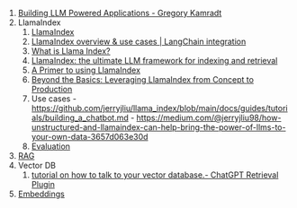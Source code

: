 1. [Building LLM Powered Applications - Gregory Kamradt](https://www.youtube.com/playlist?list=PLqZXAkvF1bPNQER9mLmDbntNfSpzdDIU5)
2. LlamaIndex
   1. [LlamaIndex](https://gpt-index.readthedocs.io/en/latest/)  
   2. [LlamaIndex overview & use cases | LangChain integration](https://www.youtube.com/watch?v=cNMYeW2mpBs)
   3. [What is Llama Index?](https://www.youtube.com/shorts/cOqRTkkaDn8)
   4. [LlamaIndex: the ultimate LLM framework for indexing and retrieval](https://towardsdatascience.com/llamaindex-the-ultimate-llm-framework-for-indexing-and-retrieval-fa588d8ca03e)
   5. [A Primer to using LlamaIndex](https://gpt-index.readthedocs.io/en/latest/guides/primer.html)
   6. [Beyond the Basics: Leveraging LlamaIndex from Concept to Production](https://docs.google.com/presentation/d/18CMbqQMTrwknXcq59at7eec_5SV6hK1N/edit#slide=id.g22e9ee96a87_0_116)
   7. Use cases
           - https://github.com/jerryjliu/llama_index/blob/main/docs/guides/tutorials/building_a_chatbot.md
           - https://medium.com/@jerryjliu98/how-unstructured-and-llamaindex-can-help-bring-the-power-of-llms-to-your-own-data-3657d063e30d
   8. [Evaluation](https://docs.llamaindex.ai/en/latest/core_modules/supporting_modules/evaluation/modules.html)
3. [RAG](https://github.com/harirajeev/learn_LLMS/blob/main/RAG.md)
4. Vector DB
   1. [tutorial on how to talk to your vector database.- ChatGPT Retrieval Plugin](https://github.com/openai/chatgpt-retrieval-plugin)
5. [Embeddings](https://github.com/harirajeev/learn_LLMS/blob/main/Embeddings)
